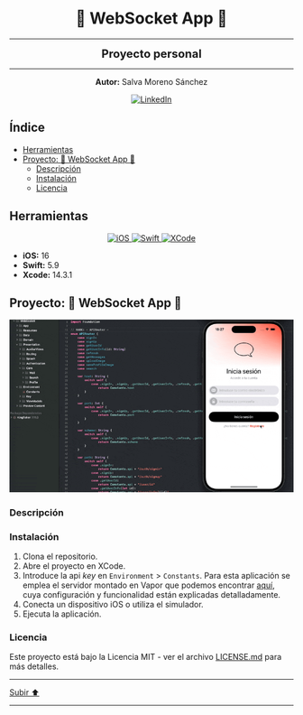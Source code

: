 <a name="top"></a>

<h1 align="center">
  <strong><span>💬 WebSocket App 💬</span></strong>
</h1>

---

<p align="center">
  <strong><span style="font-size:20px;">Proyecto personal</span></strong>
</p>

---

<p align="center">
  <strong>Autor:</strong> Salva Moreno Sánchez
</p>

<p align="center">
  <a href="https://www.linkedin.com/in/salvador-moreno-sanchez/">
    <img src="https://img.shields.io/badge/LinkedIn-0077B5?style=for-the-badge&logo=linkedin&logoColor=white" alt="LinkedIn">
  </a>
</p>

## Índice
 
* [Herramientas](#herramientas)
* [Proyecto: 💬 WebSocket App 💬](#proyecto)
	* [Descripción](#descripcion)
	* [Instalación](#instalacion)
	* [Licencia](#licencia)

<a name="herramientas"></a>
## Herramientas

<p align="center">

<a href="https://www.apple.com/es/ios/ios-17/">
   <img src="https://img.shields.io/badge/iOS-000000?style=for-the-badge&logo=ios&logoColor=white" alt="iOS">
 </a>
  
 <a href="https://www.swift.org/documentation/">
   <img src="https://img.shields.io/badge/swift-F54A2A?style=for-the-badge&logo=swift&logoColor=white" alt="Swift">
 </a>
  
 <a href="https://developer.apple.com/xcode/">
   <img src="https://img.shields.io/badge/Xcode-007ACC?style=for-the-badge&logo=Xcode&logoColor=white" alt="XCode">
 </a>
  
</p>

* **iOS:** 16
* **Swift:** 5.9
* **Xcode:** 14.3.1

<a name="proyecto"></a>
## Proyecto: 💬 WebSocket App 💬

![Demo app iOS gif](images/demoAppIOS.gif)

<a name="descripcion"></a>
### Descripción

<a name="instalacion"></a>
### Instalación

1. Clona el repositorio.
2. Abre el proyecto en XCode.
3. Introduce la api *key* en `Environment` > `Constants`. Para esta aplicación se emplea el servidor montado en Vapor que podemos encontrar [aquí](https://github.com/salvaMsanchez/Vapor-WebSocketAPI), cuya configuración y funcionalidad están explicadas detalladamente.
3. Conecta un dispositivo iOS o utiliza el simulador.
4. Ejecuta la aplicación.

<a name="licencia"></a>
### Licencia

Este proyecto está bajo la Licencia MIT - ver el archivo [LICENSE.md]() para más detalles.

---

[Subir ⬆️](#top)

---


